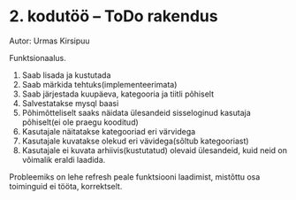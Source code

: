 # 2. kodutöö – ToDo rakendus

Autor: Urmas Kirsipuu

Funktsionaalus.

1. Saab lisada ja kustutada
2. Saab märkida tehtuks(implementeerimata)
3. Saab järjestada kuupäeva, kategooria ja tiitli põhiselt
4. Salvestatakse mysql baasi
5. Põhimõtteliselt saaks näidata ülesandeid sisseloginud kasutaja põhiselt(ei ole praegu kooditud)
6. Kasutajale näitatakse kategooriad eri värvidega
7. Kasutajale kuvatakse olekud eri vävidega(sõltub kategooriast) 
8. Kasutajale ei kuvata arhiivis(kustutatud) olevaid ülesandeid, kuid neid on võimalik eraldi laadida.

Probleemiks on lehe refresh peale funktsiooni laadimist, mistõttu osa toiminguid ei tööta, korrektselt.


